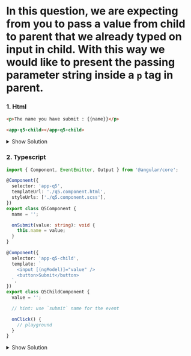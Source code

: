  
# In this question, we are expecting from you to pass a value from child to parent that we already typed on input in child. With this way we would like to present the passing parameter string inside a `p` tag in parent.

### 1. Html

```html
<p>The name you have submit : {{name}}</p>

<app-q5-child></app-q5-child>

```

<details>
<summary>Show Solution</summary>
<p>

```html
<p>The name you have submit : {{name}}</p>

<app-q5-child (submit)="onSubmit($event)"></app-q5-child>

```

</p>
</details>


### 2. Typescript

```typescript
import { Component, EventEmitter, Output } from '@angular/core';

@Component({
  selector: 'app-q5',
  templateUrl: './q5.component.html',
  styleUrls: ['./q5.component.scss'],
})
export class Q5Component {
  name = '';

  onSubmit(value: string): void {
    this.name = value;
  }
}

@Component({
  selector: 'app-q5-child',
  template: `
    <input [(ngModel)]="value" />
    <button>Submit</button>
  `,
})
export class Q5ChildComponent {
  value = '';

  // hint: use `submit` name for the event

  onClick() {
    // playground
  }
}
```

<details>
<summary>Show Solution</summary>
<p>

```typescript
import { Component, EventEmitter, Output } from '@angular/core';

@Component({
  selector: 'app-q5',
  templateUrl: './q5.component.html',
  styleUrls: ['./q5.component.scss'],
})
export class Q5Component {
  name = '';

  onSubmit(value: string): void {
    this.name = value;
  }
}

@Component({
  selector: 'app-q5-child',
  template: `
    <input [(ngModel)]="value" />
    <button (click)="onClick()">Submit</button>
  `,
})
export class Q5ChildComponent {
  value = '';

  @Output() submit: EventEmitter<string> = new EventEmitter();

  onClick() {
    this.submit.emit(this.value);
  }
}
```

</p>
</details>
 